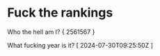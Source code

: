 # Fuck the rankings

Who the hell am I?
{ 2561567 }

What fucking year is it?
[ 2024-07-30T09:25:50Z ]
